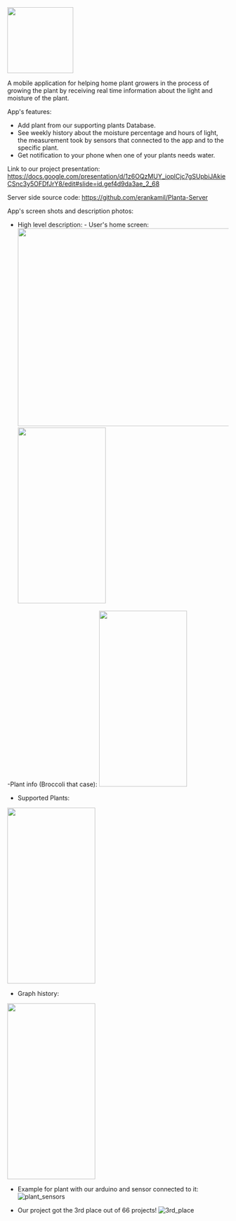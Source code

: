 <img src="https://user-images.githubusercontent.com/62330191/133806040-e6413aff-e483-4837-a418-5aa0f34049b9.PNG " width="150" height="150">

A mobile application for helping home plant growers in the process of growing the plant by receiving real time information about the light and moisture of the plant.

App's features:
- Add plant from our supporting plants Database.
- See weekly history about the moisture percentage and hours of light,
	the measurement took by sensors that connected to the app and to the specific plant.
- Get notification to your phone when one of your plants needs water.

Link to our project presentation: https://docs.google.com/presentation/d/1z6OQzMUY_ioplCjc7gSUpbiJAkieCSnc3y5OFDfJrY8/edit#slide=id.gef4d9da3ae_2_68

Server side source code: https://github.com/erankamil/Planta-Server

App's screen shots and description photos:

- High level description:	- User's home screen: 
<img src="https://user-images.githubusercontent.com/62330191/133806789-adf49cfb-899a-4f65-af39-de9e0942a6c9.jpeg " width="900" height="450"> <img src="https://user-images.githubusercontent.com/62330191/133806949-dcb4b722-c77c-42d9-8977-45b5469605e0.jpeg" width="200" height="400">




-Plant info (Broccoli that case):
<img src="https://user-images.githubusercontent.com/62330191/133807135-20c8778a-99a6-4844-a38c-979e535a79a8.jpeg" width="200" height="400">

- Supported Plants:
<img src="https://user-images.githubusercontent.com/62330191/133807280-50cdff41-c1fc-49a9-9694-18025b1e8ebe.jpeg" width="200" height="400">

- Graph history:
<img src="https://user-images.githubusercontent.com/62330191/133807360-58b2d141-37b6-4a8b-be7e-241d3939aa52.jpeg" width="200" height="400">

- Example for plant with our arduino and sensor connected to it:
![plant_sensors](https://user-images.githubusercontent.com/62330191/133807475-2d0dbada-3986-4ae3-9b2f-d4b8460ee529.jpeg)

- Our project got the 3rd place out of 66 projects!
![3rd_place](https://user-images.githubusercontent.com/62330191/133807670-4d18143d-d242-4c24-bbda-dc4a940a9658.jpeg)


